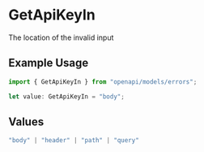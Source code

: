 # GetApiKeyIn

The location of the invalid input

## Example Usage

```typescript
import { GetApiKeyIn } from "openapi/models/errors";

let value: GetApiKeyIn = "body";
```

## Values

```typescript
"body" | "header" | "path" | "query"
```